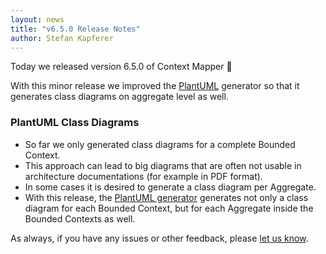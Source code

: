 ```yaml
---
layout: news
title: "v6.5.0 Release Notes"
author: Stefan Kapferer
---
```


Today we released version 6.5.0 of Context Mapper 🥳 

With this minor release we improved the [PlantUML](https://plantuml.com/) generator so that it generates class diagrams on aggregate level as well.

### PlantUML Class Diagrams
 * So far we only generated class diagrams for a complete Bounded Context.
 * This approach can lead to big diagrams that are often not usable in architecture documentations (for example in PDF format).
 * In some cases it is desired to generate a class diagram per Aggregate.
 * With this release, the [PlantUML generator](/docs/plant-uml/) generates not only a class diagram for each Bounded Context, but for each Aggregate inside the Bounded Contexts as well.

As always, if you have any issues or other feedback, please [let us know](/getting-involved/).

